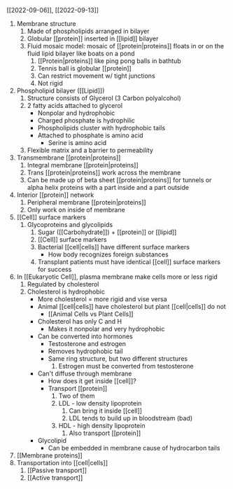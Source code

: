 [[2022-09-06]], [[2022-09-13]]

1. Membrane structure
	1. Made of phospholipids arranged in bilayer 
	2. Globular [[protein]] inserted in [[lipid]] bilayer
	3. Fluid mosaic model: mosaic of [[protein|proteins]] floats in or on the fluid lipid bilayer like boats on a pond
		1. [[Protein|proteins]] like ping pong balls in bathtub 
		2. Tennis ball is globular [[protein]]
		3. Can restrict movement w/ tight junctions
		4. Not rigid
2. Phospholipid bilayer ([[Lipid]]) 
	1. Structure consists of Glycerol (3 Carbon polyalcohol)
	2. 2 fatty acids attached to glycerol
		- Nonpolar and hydrophobic
		- Charged phosphate is hydrophilic
		- Phospholipids cluster with hydrophobic tails
		- Attached to phosphate is amino acid 
			- Serine is amino acid
	3. Flexible matrix and a barrier to permeability
3. Transmembrane [[protein|proteins]]
	1. Integral membrane [[protein|proteins]]
	4. Trans [[protein|proteins]] work across the membrane
	5. Can be made up of beta sheet [[protein|proteins]] for tunnels or alpha helix proteins with a part inside and a part outside
4. Interior [[protein]] network
	1. Peripheral membrane [[protein|proteins]]
	2. Only work on inside of membrane
5. [[Cell]] surface markers
	1. Glycoproteins and glycolipids
		1. Sugar ([[Carbohydrate]]) + [[protein]] or [[lipid]]
		2. [[Cell]] surface markers
		3. Bacterial [[cell|cells]] have different surface markers
			- How body recognizes foreign substances
		4. Transplant patients must have identical [[cell]] surface markers for success
6. In [[Eukaryotic Cell]], plasma membrane make cells more or less rigid
	1. Regulated by cholesterol
	2. Cholesterol is hydrophobic
		- More cholesterol = more rigid and vise versa
		- Animal [[cell|cells]] have cholesterol but plant [[cell|cells]] do not
			- [[Animal Cells vs Plant Cells]]
		- Cholesterol has only C and H
			- Makes it nonpolar and very hydrophobic
		- Can be converted into hormones
			- Testosterone and estrogen
			- Removes hydrophobic tail
			- Same ring structure, but two different structures
				1. Estrogen must be converted from testosterone
		- Can't diffuse through membrane
			- How does it get inside [[cell]]?
			- Transport [[protein]]
				1. Two of them
				2. LDL - low density lipoprotein
					1. Can bring it inside [[cell]]
					2. LDL tends to build up in bloodstream (bad)
				3. HDL -  high density lipoprotein
					1. Also transport [[protein]]
		- Glycolipid
			- Can be embedded in membrane cause of hydrocarbon tails
7. [[Membrane proteins]]
8. Transportation into [[cell|cells]]
	1. [[Passive transport]]
	2. [[Active transport]]
